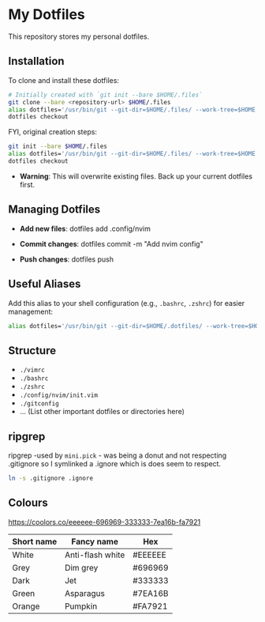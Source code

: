 # My Dotfiles

This repository stores my personal dotfiles.

## Installation

To clone and install these dotfiles:

```sh
# Initially created with `git init --bare $HOME/.files`
git clone --bare <repository-url> $HOME/.files
alias dotfiles='/usr/bin/git --git-dir=$HOME/.files/ --work-tree=$HOME'
dotfiles checkout
```

FYI, original creation steps:
```sh
git init --bare $HOME/.files
alias dotfiles='/usr/bin/git --git-dir=$HOME/.files/ --work-tree=$HOME'
dotfiles checkout
```

- **Warning**: This will overwrite existing files. Back up your current dotfiles first.

## Managing Dotfiles

- **Add new files**:
  dotfiles add .config/nvim

- **Commit changes**:
  dotfiles commit -m "Add nvim config"

- **Push changes**:
  dotfiles push

## Useful Aliases

Add this alias to your shell configuration (e.g., `.bashrc`, `.zshrc`) for easier management:

```sh
alias dotfiles='/usr/bin/git --git-dir=$HOME/.dotfiles/ --work-tree=$HOME'
```

## Structure

- `./vimrc`
- `./bashrc`
- `./zshrc`
- `./config/nvim/init.vim`
- `./gitconfig`
- ... (List other important dotfiles or directories here)

## ripgrep

ripgrep -used by `mini.pick` - was being a donut and not respecting .gitignore so I symlinked a .ignore
which is does seem to respect.

```sh
ln -s .gitignore .ignore
```


## Colours
https://coolors.co/eeeeee-696969-333333-7ea16b-fa7921

|Short name|Fancy name|Hex|
|----------|----------|---|
|White|Anti-flash white|#EEEEEE|
|Grey|Dim grey|#696969|
|Dark|Jet|#333333|
|Green|Asparagus|#7EA16B|
|Orange|Pumpkin|#FA7921|



